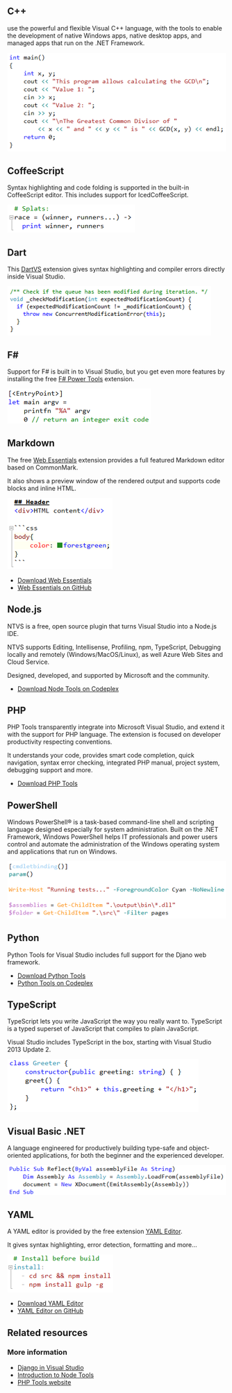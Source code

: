 ﻿<properties
    pageTitle="Other languages"
    description="Visual Studio provides support for a wide variety of languages and technologies - either built in or as extensions."
    slug="other"
    order="1500"
    keywords="css, intellisense, stylesheets"
/>

## C++
use the powerful and flexible Visual C++ language, with the tools 
to enable the development of native Windows apps, native desktop apps, 
and managed apps that run on the .NET Framework.

![C++](_assets/other-cplusplus.png)

## CoffeeScript
Syntax highlighting and code folding is supported in the built-in
CoffeeScript editor. This includes support for IcedCoffeeScript.

![CoffeeScript](_assets/other-coffeescript.png)

## Dart
This [DartVS](https://visualstudiogallery.msdn.microsoft.com/69112f14-62d0-40fb-9ccc-03e3534e7121)
extension gives syntax highlighting and compiler errors directly
inside Visual Studio.

![Dart](_assets/other-dart.png)

## F#
Support for F# is built in to Visual Studio, but you get even
more features by installing the free
[F# Power Tools](https://visualstudiogallery.msdn.microsoft.com/136b942e-9f2c-4c0b-8bac-86d774189cff)
extension.

![F#](_assets/other-fsharp.png)

## Markdown
The free [Web Essentials](https://visualstudiogallery.msdn.microsoft.com/ee6e6d8c-c837-41fb-886a-6b50ae2d06a2)
extension provides a full featured Markdown editor based on CommonMark.

It also shows a preview window of the rendered output and supports code
blocks and inline HTML.

![Markdown](_assets/other-markdown.png)

- [Download Web Essentials](https://visualstudiogallery.msdn.microsoft.com/ee6e6d8c-c837-41fb-886a-6b50ae2d06a2)
- [Web Essentials on GitHub](https://github.com/madskristensen/webessentials2015/)

## Node.js
NTVS is a free, open source plugin that turns Visual Studio into a Node.js IDE. 

NTVS supports Editing, Intellisense, Profiling, npm, TypeScript, Debugging locally 
and remotely (Windows/MacOS/Linux), as well Azure Web Sites and Cloud Service.

Designed, developed, and supported by Microsoft and the community.

- [Download Node Tools on Codeplex](http://nodejstools.codeplex.com/)

## PHP
PHP Tools transparently integrate into Microsoft Visual Studio, and extend it 
with the support for PHP language. The extension is focused on developer 
productivity respecting conventions. 

It understands your code, provides smart 
code completion, quick navigation, syntax error checking, integrated PHP manual, 
project system, debugging support and more.

- [Download PHP Tools](https://visualstudiogallery.msdn.microsoft.com/6eb51f05-ef01-4513-ac83-4c5f50c95fb5)

## PowerShell
Windows PowerShell® is a task-based command-line shell and scripting language 
designed especially for system administration. Built on the .NET Framework, 
Windows PowerShell helps IT professionals and power users control and automate the 
administration of the Windows operating system and applications that run on Windows.

![PowerShell syntax highlighting](_assets/other-powershell.png)

## Python
Python Tools for Visual Studio includes full support for the Djano
web framework.

- [Download Python Tools](https://visualstudiogallery.msdn.microsoft.com/9ea113de-a009-46cd-99f5-65ef0595f937)
- [Python Tools on Codeplex](http://pytools.codeplex.com/)

## TypeScript
TypeScript lets you write JavaScript the way you really want to.
TypeScript is a typed superset of JavaScript that compiles to plain JavaScript.

Visual Studio includes TypeScript in the box, starting with 
Visual Studio 2013 Update 2.

![TypeScript](_assets/other-typescript.png)

## Visual Basic .NET
A language engineered for productively building type-safe and object-oriented 
applications, for both the beginner and the experienced developer.

![Visual Basic .NET](_assets/other-visual-basic.png)

## YAML
A YAML editor is provided by the free extension
[YAML Editor](https://visualstudiogallery.msdn.microsoft.com/34423c06-f756-4721-8394-bc3d23b91ca7).

It gives syntax highlighting, error detection, formatting and more...

![YAML](_assets/other-yaml.png)

- [Download YAML Editor](https://visualstudiogallery.msdn.microsoft.com/34423c06-f756-4721-8394-bc3d23b91ca7)
- [YAML Editor on GitHub](https://github.com/aaubry/YamlDotNet.Editor/)

<aside role="complementary">

## Related resources

<section>

### More information

- [Django in Visual Studio](http://www.hanselman.com/blog/OneOfMicrosoftsBestKeptSecretsPythonToolsForVisualStudioPTVS.aspx)
- [Introduction to Node Tools](http://www.hanselman.com/blog/IntroducingNodejsToolsForVisualStudio.aspx)
- [PHP Tools website](http://www.devsense.com/products/php-tools/)
</section>

</aside>